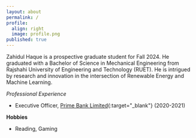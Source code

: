 ```yaml
---
layout: about
permalink: /
profile:
  align: right
  image: profile.png
published: true
---
```


Zahidul Haque is a prospective graduate student for Fall 2024. He graduated with a Bachelor of Science in Mechanical Engineering from Rajshahi University of Engineering and Technology (RUET). He is intrigued by research and innovation in the intersection of Renewable Energy and Machine Learning. 

*Professional Experience*  
- Executive Officer, [Prime Bank Limited](https://www.primebank.com.bd){:target="_blank"} (2020-2021)   



**Hobbies**  
- Reading, Gaming
